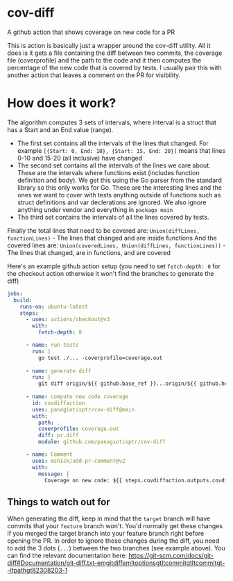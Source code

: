 # cov-diff
A github action that shows coverage on new code for a PR

This is action is basically just a wrapper around the cov-diff utility. All it does is it gets a file containing the diff between two commits,
the coverage file (coverprofile) and the path to the code and it then computes the percentage of the new code that is covered by tests. I usually pair this 
with another action that leaves a comment on the PR for visibility.

# How does it work?
The algorithm computes 3 sets of intervals, where interval is a struct that has a Start and an End value (range). 
- The first set contains all the intervals of the lines that changed. For example `[{Start: 0, End: 10}, {Start: 15, End: 20}]` means that lines 
0-10 and 15-20 (all inclusive) have changed
- The second set contains all the intervals of the lines we care about. These are the intervals where functions exist (includes function definition and body).
We get this using the Go parser from the standard library so this only works for Go. These are the interesting lines and the ones we want to cover with tests
anything outside of functions such as struct definitions and var declerations are ignored. We also ignore anything under vendor and everything in `package main`
- The third set contains the intervals of all the lines covered by tests.

Finally the total lines that need to be covered are: `Union(diffLines, functionLines)` - The lines that changed and are inside functions
And the covered lines are: `Union(coveredLines, Union(diffLines, functionLines))` - The lines that changed, are in functions, and are covered

Here's an example github action setup (you need to set `fetch-depth: 0` for the checkout action otherwise it won't find the branches to generate the diff)
```yaml
jobs:
  build:
    runs-on: ubuntu-latest
    steps:
      - uses: actions/checkout@v3
        with:
          fetch-depth: 0

      - name: run tests
        run: |
          go test ./... -coverprofile=coverage.out
          
      - name: generate diff
        run: |
          git diff origin/${{ github.base_ref }}...origin/${{ github.head_ref }} > pr.diff
          
      - name: compute new code coverage
        id: covdiffaction
        uses: panagiotisptr/cov-diff@main
        with:
          path: .
          coverprofile: coverage.out
          diff: pr.diff
          module: github.com/panagiotisptr/cov-diff

      - name: Comment
        uses: mshick/add-pr-comment@v2
        with:
          message: |
            Coverage on new code: ${{ steps.covdiffaction.outputs.covdiff }}%
```

## Things to watch out for
When generating the diff, keep in mind that the `target` branch will have commits that your `feature` branch won't. You'd normally get these changes if you merged the target branch into your feature branch right before opening the PR. In order to ignore these changes during the diff, you need to add the 3 dots (`...`) between the two branches (see example above). You can find the relevant documentation here: https://git-scm.com/docs/git-diff#Documentation/git-diff.txt-emgitdiffemltoptionsgtltcommitgtltcommitgt--ltpathgt82308203-1
